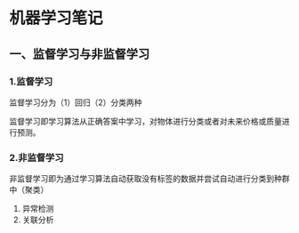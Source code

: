 # 机器学习笔记

## 一、监督学习与非监督学习

### 1.监督学习

监督学习分为（1）回归（2）分类两种

监督学习即学习算法从正确答案中学习，对物体进行分类或者对未来价格或质量进行预测。

### 2.非监督学习

非监督学习即为通过学习算法自动获取没有标签的数据并尝试自动进行分类到种群中（聚类）

1. 异常检测
2. 关联分析

